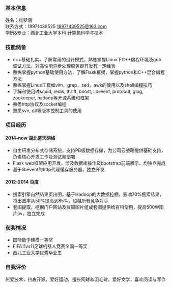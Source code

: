### 基本信息
姓名：张梦涵  
联系方式：18971439525  18971439525@163.com    
学历&专业：西北工业大学本科 计算机科学与技术  

### 技能储备
* c++基础扎实，了解常用的设计模式，熟练掌握Linux下C++编程环境及gdb调试方法，对高性能异步处理服务器开发有一定经验
* 熟练掌握python基础使用方法，了解Flask框架，掌握python和C++混合编程方法
* 熟练掌握Linux工具如vim，grep，sed，awk的使用以及shell编程技巧
* 了解和使用过squid, redis, thrift, boost, libevent, protobuf, glog, zookeeper, hadoop等开源系统和框架
* 熟悉http协议及socket编程
* 熟悉svn, git等版本控制工具的使用

### 项目经历
#### 2014-now 湖北盛天网络
* 自主研发分布式存储系统，支持PB级数据存储，为公司云战略提供基础支持，负责核心开发工作及测试和部署
* Flask web框架应用开发，涉及数据库操作及bootstrap前端展示，均独立完成
* 基于libevent的http代理缓存服务器，独立开发
    
#### 2012-2014 百度  
* 搜索引擎自然结果页出图，基于Hadoop的大数据挖掘，影响70%搜索结果，将出图率从50%提高到85%，超越所有竞争对手
* 套图提取，挖掘门户网站及豆瓣图片组成套图提供给百科使用，提高500W图片pv，独立完成

### 获奖情况
* 国际数学建模一等奖
* FIFA11vs11足球机器人竞赛全国一等奖 
* 西北工业大学优秀毕业生

### 自我评价 
热爱技术，热衷开源。爱好运动，擅长网球和羽毛球，爱好文学，喜欢阅读与写作
